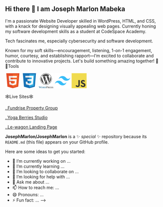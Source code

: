 ## Hi there 👋 I am Joseph Marlon Mabeka
I'm a passionate Website Developer skilled in WordPress, HTML, and CSS, with a knack for designing visually appealing web pages. Currently honing my software development skills as a student at CodeSpace Academy. 

Tech fascinates me, especially cybersecurity and software development.

Known for my soft skills—encouragement, listening, 1-on-1 engagement, humor, courtesy, and establishing rapport—I’m excited to collaborate and contribute to innovative projects. Let's build something amazing together! 🚀
🧰Tools

<img src="https://github.com/devicons/devicon/blob/ca28c779441053191ff11710fe24a9e6c23690d6/icons/html5/html5-original.svg#L1" alt="HTML Logo" width="50" height="50"> <img src="https://github.com/devicons/devicon/blob/ca28c779441053191ff11710fe24a9e6c23690d6/icons/css3/css3-original.svg#L1" alt="css Logo" width="50" height="50"> <img src="https://github.com/devicons/devicon/blob/ca28c779441053191ff11710fe24a9e6c23690d6/icons/wordpress/wordpress-original.svg#L1" alt="wordpress Logo" width="50" height="50"> <img src="https://github.com/devicons/devicon/blob/ca28c779441053191ff11710fe24a9e6c23690d6/icons/tailwindcss/tailwindcss-original.svg#L1" alt="tailwind Logo" width="50" height="50"> <img src="https://github.com/devicons/devicon/blob/ca28c779441053191ff11710fe24a9e6c23690d6/icons/javascript/javascript-original.svg#L1" alt="js Logo" width="50" height="50">


🕸️Live Sites🕸️

[..Fundrise Property Group](https://buildersmerchantz.com/)

[..Yoga Berries Studio](https://www.yogaberries.co.za/)

[..Le-wagon Landing Page](https://github.com/JosephMarlon/lewagon_landing_page)



**JosephMarlon/JosephMarlon** is a ✨ _special_ ✨ repository because its `README.md` (this file) appears on your GitHub profile.

Here are some ideas to get you started:

- 🔭 I’m currently working on ...
- 🌱 I’m currently learning ...
- 👯 I’m looking to collaborate on ...
- 🤔 I’m looking for help with ...
- 💬 Ask me about ...
- 📫 How to reach me: ...
- 😄 Pronouns: ...
- ⚡ Fun fact: ...
-->
